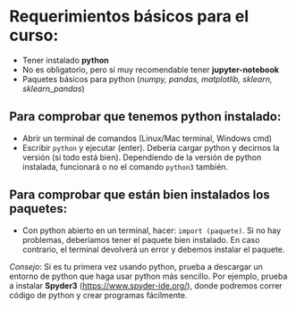 
# Requerimientos básicos para el curso:

* Tener instalado **python** 
* No es obligatorio, pero sí muy recomendable tener **jupyter-notebook**
* Paquetes básicos para python (_numpy, pandas, matplotlib, sklearn, sklearn_pandas_)


## Para comprobar que tenemos python instalado:

* Abrir un terminal de comandos (Linux/Mac terminal, Windows cmd)
* Escribir `python` y ejecutar (enter). Debería cargar python y decirnos la versión (si todo está bien). Dependiendo de la versión de python instalada, funcionará o no el comando `python3` también. 
	
	
## Para comprobar que están bien instalados los paquetes:

* Con python abierto en un terminal, hacer: `import (paquete)`. Si no hay problemas, deberíamos tener el paquete bien instalado. En caso contrario, el terminal devolverá un error y debemos instalar el paquete. 
	
	
_Consejo_: Si es tu primera vez usando python, prueba a descargar un entorno de python que haga usar python más sencillo. Por ejemplo, prueba a instalar **Spyder3** (https://www.spyder-ide.org/), donde podremos correr código de python y crear programas fácilmente.

  
